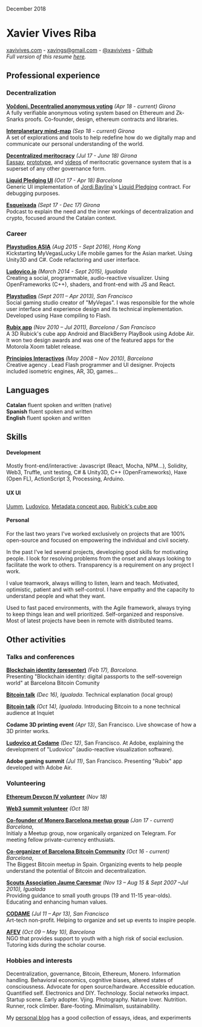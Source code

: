 December 2018  
  
# Xavier Vives Riba
[xavivives.com](http://xavivives.com/index) - [xavings@gmail.com](mailto:xavings@gmail.com) - [@xavivives](https://twitter.com/xavivives) -  [Github](https://github.com/xavivives)  
 _Full version of this resume [here](https://github.com/xavivives/Blog/blob/master/Xavi%20Vives%20CV.md)._

## Professional experience

### Decentralization
**[Voĉdoni. Decentralied anonymous voting](http://vocdoni.io/)** _(Apr 18 - current) Girona_  
A fully verifiable anonymous voting system based on Ethereum and Zk-Snarks proofs.
Co-founder, design, ethereum contracts and libraries.

**[Interplanetary mind-map](https://github.com/interplanetarymindmap)** _(Sep 18 - current) Girona_  
A set of explorations and tools to help redefine how do we digitally map and communicate our personal understanding of the world.

**[Decentralized meritocracy](https://medium.com/@xavivives/broken-meritocracy-74c584f62b85)**  _(Jul 17 - June 18) Girona_  
[Eassay](https://medium.com/@xavivives/broken-meritocracy-74c584f62b85),  [prototype](https://github.com/uummProject), and [videos](https://www.youtube.com/watch?v=N_IetZIalAE&list=PL70j4NA4pngzG3H1lBu5pc8Wok_TD5ECf) of meritocratic governance system that is a superset of any other governance form. 

**[Liquid Pledging UI](https://github.com/Giveth/liquidpledging-ui)** _(Oct 17 - Apr 18) Barcelona_  
Generic UI implementation of [Jordi Baylina](https://github.com/jbaylina)'s [Liquid Pledging](https://github.com/Giveth/liquidpledging) contract. For debugging purposes.

**[Esqueixada](https://www.youtube.com/channel/UC9lV1Baas2UbkOzmOOBqmxw/videos?view_as=subscriber)**  _(Sept 17 - Dec 17) Girona_  
Podcast to explain the need and the inner workings of decentralization and crypto, focused around the Catalan context.


### Career
**[Playstudios ASIA](http://www.playstudios.asia/)**  _(Aug 2015 - Sept 2016), Hong Kong_  
Kickstarting MyVegasLucky Life mobile games for the Asian market.
Using Unity3D and C#. Code refactoring and user interface.

**[Ludovico.io](http://ludovico.io)** _(March 2014 - Sept 2015), Igualada_  
Creating a social, programmable, audio-reactive visualizer. Using OpenFrameworks (C++), shaders, and front-end with JS and React.

[**Playstudios**](http://playstudios.com/) _(Sept 2011 – Apr  2013), San Francisco_  
Social gaming studio creator of "MyVegas".
I was responsible for the whole user interface and experience design and its technical implementation. Developed using Haxe compiling to Flash.

**[Rubix app](https://vimeo.com/20520674)** _(Nov 2010 – Jul 2011), Barcelona / San Francisco_  
A 3D Rubick's cube app Android and BlackBerry PlayBook using Adobe Air. It won two design awards and was one of the featured apps for the Motorola Xoom tablet release.

**[Principios Interactivos](http://www.principiosactivos.com/)**
_(May 2008 – Nov 2010), Barcelona_  
Creative agency . Lead Flash programmer and UI designer. Projects included isometric engines, AR, 3D, games...

## Languages
**Catalan** fluent spoken and written (native)  
**Spanish** fluent spoken and written  
**English** fluent spoken and written  

## Skills
#### Development
Mostly front-end/interactive: Javascript (React, Mocha, NPM…), Solidity, Web3, Truffle, unit testing, C# & Unity3D, C++ (OpenFrameworks), Haxe (Open FL), ActionScript 3, Processing, Arduino.

#### UX UI
[Uumm](https://xavivives.github.io/Uumm/#projectId=0xcb3505cc27dc906855289efdc3e54ac5a8f1bcc7af32fdb9f1dfbce9b1b2acb8), [Ludovico](https://www.youtube.com/watch?v=eDI82fS5Kd8), [Metadata concept app](https://www.youtube.com/watch?v=vZOW3OdPNXA&index=5&list=UUoRJpJaBBiGYqKxzlUBRNfA&t=35s), [Rubick's cube app](https://www.youtube.com/watch?v=_q9hy9OXPuE)

#### Personal
For the last two years I've worked exclusively on projects that are 100% open-source and focused on empowering the individual and civil society.

In the past I've led several projects, developing good skills for motivating people. I look for resolving problems from the onset and always looking to facilitate the work to others. Transparency is a requirement on any project I work.

I value teamwork, always willing to listen, learn and teach. Motivated, optimistic, patient and with self-control. I have empathy and the capacity to understand people and what they want.

Used to fast paced environments, with the Agile framework, always trying to keep things lean and well prioritized. Self-organized and responsive. Most of latest projects have been in remote with distributed teams. 
## Other activities

### Talks and  conferences

[**Blockchain identity (presenter)**](https://www.meetup.com/bitcoin-barcelona/photos/27657050/#458731726)  _(Feb 17), Barcelona_.  
Presenting "Blockchain identity: digital passports to the self-sovereign world" at Barcelona Bitcoin Comunity

[**Bitcoin talk**](https://www.youtube.com/watch?v=tiR9ZREivQk) _(Dec 16), Igualada_. Technical explanation (local group)

[**Bitcoin talk**](https://www.instagram.com/p/ujItVFOB79/?taken-by=inquietlife) _(Oct 14), Igualada_. Introducing Bitcoin to a none technical audience at Inquiet
  
**Codame 3D printing event** _(Apr 13)_, San Francisco. Live showcase of how a 3D printer works.

[**Ludovico at Codame**](https://www.youtube.com/watch?v=2wgcQ1Y-iLs) _(Dec 12)_, San Francisco. At Adobe, explaining the development of "Ludovico" (audio-reactive visualization software).
  
**Adobe gaming summit** _(Jul 11)_, San Francisco. Presenting "Rubix" app developed with Adobe Air.

### Volunteering
[**Ethereum Devcon IV volunteer**](https://devcon4.ethereum.org/) _(Nov 18)_

[**Web3 summit volunteer**](https://2018.web3summit.com/) _(Oct 18)_

[**Co-founder of Monero Barcelona meetup group**](https://t.me/monerobarcelona) _(Jan 17 - current) Barcelona_,  
Initialy a Meetup group, now organically organized on Telegram. For meeting fellow private-currency enthusiats.

[**Co-organizer of Barcelona Bitcoin Community**](https://www.meetup.com/bitcoin-barcelona/) _(Oct 16 - current) Barcelona_,   
The Biggest Bitcoin meetup in Spain. Organizing events to help people understand the potential of Bitcoin and decentralization.

[**Scouts Association Jaume Caresmar**](http://cauigualada.cat/) _(Nov 13 – Aug 15 & Sept 2007 –Jul 2010), Igualada_  
Providing guidance to small youth groups (19 and 11-15 year-olds). Educating  and enhancing human values.
 
[**CODAME**](http://codame.com/) _(Jul 11 – Apr 13), San Francisco_  
Art-tech non-profit. Helping to organize and set up events to inspire people.

[**AFEV**](http://afev.org/) _(Oct 09 – May 10), Barcelona_  
NGO that provides support to youth with a high risk of social exclusion. Tutoring kids during the scholar course.

### Hobbies and interests
Decentralization, governance, Bitcoin, Ethereum, Monero. Information handling. Behavioral economics, cognitive biases, altered states of consciousness. Advocate for open source/hardware. Accessible education. Quantified self. Electronics and DIY. Technology. Social networks impact. Startup scene. Early adopter. Vjing. Photography. Nature lover. Nutrition. Runner, rock climber. Bare-footing. Minimalism, sustainability.

My [personal blog](http://xavivives.com/index)   has a good collection of essays, ideas, and experiments 